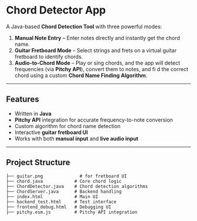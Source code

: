 # Chord Detector App  

A Java-based **Chord Detection Tool** with three powerful modes:  

1. **Manual Note Entry** – Enter notes directly and instantly get the chord name.  
2. **Guitar Fretboard Mode** – Select strings and frets on a virtual guitar fretboard to identify chords.  
3. **Audio-to-Chord Mode** – Play or sing chords, and the app will detect frequencies (via **Pitchy API**), convert them to notes, and fi
d the correct chord using a custom **Chord Name Finding Algorithm**.  

---

##  Features  
- Written in **Java**  
- **Pitchy API** integration for accurate frequency-to-note conversion  
- Custom algorithm for chord name detection  
- Interactive **guitar fretboard UI**  
- Works with both **manual input** and **live audio input**  

---

## Project Structure  

```text
├── guitar.png              # for fretboard UI
├── chord.java            # Core chord logic
├── ChordDetector.java    # Chord detection algorithms
├── ChordServer.java      # Backend handling
├── index.html            # Main UI
├── backend_test.html     # Test interface
├── frontend_debug.html   # Debugging UI
├── pitchy.esm.js         # Pitchy API integration


